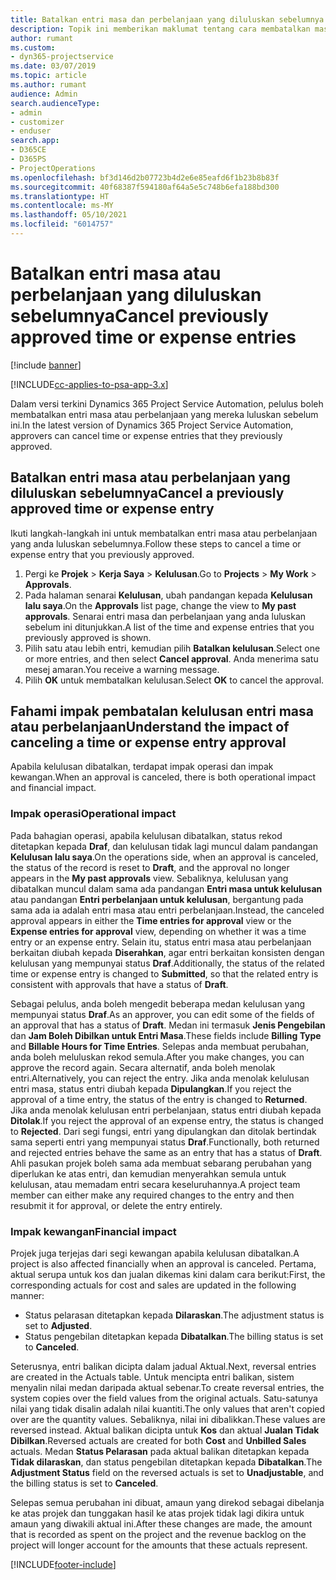 ```yaml
---
title: Batalkan entri masa dan perbelanjaan yang diluluskan sebelumnya
description: Topik ini memberikan maklumat tentang cara membatalkan masa projek diluluskan dan transaksi perbelanjaan.
author: rumant
ms.custom:
- dyn365-projectservice
ms.date: 03/07/2019
ms.topic: article
ms.author: rumant
audience: Admin
search.audienceType:
- admin
- customizer
- enduser
search.app:
- D365CE
- D365PS
- ProjectOperations
ms.openlocfilehash: bf3d146d2b07723b4d2e6e85eafd6f1b23b8b83f
ms.sourcegitcommit: 40f68387f594180af64a5e5c748b6efa188bd300
ms.translationtype: HT
ms.contentlocale: ms-MY
ms.lasthandoff: 05/10/2021
ms.locfileid: "6014757"
---
```

# <a name="cancel-previously-approved-time-or-expense-entries"></a><span data-ttu-id="9f391-103">Batalkan entri masa atau perbelanjaan yang diluluskan sebelumnya</span><span class="sxs-lookup"><span data-stu-id="9f391-103">Cancel previously approved time or expense entries</span></span>

[!include [banner](../includes/psa-now-project-operations.md)]

[!INCLUDE[cc-applies-to-psa-app-3.x](../includes/cc-applies-to-psa-app-3x.md)]

<span data-ttu-id="9f391-104">Dalam versi terkini Dynamics 365 Project Service Automation, pelulus boleh membatalkan entri masa atau perbelanjaan yang mereka luluskan sebelum ini.</span><span class="sxs-lookup"><span data-stu-id="9f391-104">In the latest version of Dynamics 365 Project Service Automation, approvers can cancel time or expense entries that they previously approved.</span></span>

## <a name="cancel-a-previously-approved-time-or-expense-entry"></a><span data-ttu-id="9f391-105">Batalkan entri masa atau perbelanjaan yang diluluskan sebelumnya</span><span class="sxs-lookup"><span data-stu-id="9f391-105">Cancel a previously approved time or expense entry</span></span>

<span data-ttu-id="9f391-106">Ikuti langkah-langkah ini untuk membatalkan entri masa atau perbelanjaan yang anda luluskan sebelumnya.</span><span class="sxs-lookup"><span data-stu-id="9f391-106">Follow these steps to cancel a time or expense entry that you previously approved.</span></span>

1. <span data-ttu-id="9f391-107">Pergi ke **Projek** \> **Kerja Saya** \> **Kelulusan**.</span><span class="sxs-lookup"><span data-stu-id="9f391-107">Go to **Projects** \> **My Work** \> **Approvals**.</span></span>
2. <span data-ttu-id="9f391-108">Pada halaman senarai **Kelulusan**, ubah pandangan kepada **Kelulusan lalu saya**.</span><span class="sxs-lookup"><span data-stu-id="9f391-108">On the **Approvals** list page, change the view to **My past approvals**.</span></span> <span data-ttu-id="9f391-109">Senarai entri masa dan perbelanjaan yang anda luluskan sebelum ini ditunjukkan.</span><span class="sxs-lookup"><span data-stu-id="9f391-109">A list of the time and expense entries that you previously approved is shown.</span></span>
3. <span data-ttu-id="9f391-110">Pilih satu atau lebih entri, kemudian pilih **Batalkan kelulusan**.</span><span class="sxs-lookup"><span data-stu-id="9f391-110">Select one or more entries, and then select **Cancel approval**.</span></span> <span data-ttu-id="9f391-111">Anda menerima satu mesej amaran.</span><span class="sxs-lookup"><span data-stu-id="9f391-111">You receive a warning message.</span></span>
4. <span data-ttu-id="9f391-112">Pilih **OK** untuk membatalkan kelulusan.</span><span class="sxs-lookup"><span data-stu-id="9f391-112">Select **OK** to cancel the approval.</span></span>

## <a name="understand-the-impact-of-canceling-a-time-or-expense-entry-approval"></a><span data-ttu-id="9f391-113">Fahami impak pembatalan kelulusan entri masa atau perbelanjaan</span><span class="sxs-lookup"><span data-stu-id="9f391-113">Understand the impact of canceling a time or expense entry approval</span></span>

<span data-ttu-id="9f391-114">Apabila kelulusan dibatalkan, terdapat impak operasi dan impak kewangan.</span><span class="sxs-lookup"><span data-stu-id="9f391-114">When an approval is canceled, there is both operational impact and financial impact.</span></span>

### <a name="operational-impact"></a><span data-ttu-id="9f391-115">Impak operasi</span><span class="sxs-lookup"><span data-stu-id="9f391-115">Operational impact</span></span>

<span data-ttu-id="9f391-116">Pada bahagian operasi, apabila kelulusan dibatalkan, status rekod ditetapkan kepada **Draf**, dan kelulusan tidak lagi muncul dalam pandangan **Kelulusan lalu saya**.</span><span class="sxs-lookup"><span data-stu-id="9f391-116">On the operations side, when an approval is canceled, the status of the record is reset to **Draft**, and the approval no longer appears in the **My past approvals** view.</span></span> <span data-ttu-id="9f391-117">Sebaliknya, kelulusan yang dibatalkan muncul dalam sama ada pandangan **Entri masa untuk kelulusan** atau pandangan **Entri perbelanjaan untuk kelulusan**, bergantung pada sama ada ia adalah entri masa atau entri perbelanjaan.</span><span class="sxs-lookup"><span data-stu-id="9f391-117">Instead, the canceled approval appears in either the **Time entries for approval** view or the **Expense entries for approval** view, depending on whether it was a time entry or an expense entry.</span></span> <span data-ttu-id="9f391-118">Selain itu, status entri masa atau perbelanjaan berkaitan diubah kepada **Diserahkan**, agar entri berkaitan konsisten dengan kelulusan yang mempunyai status **Draf**.</span><span class="sxs-lookup"><span data-stu-id="9f391-118">Additionally, the status of the related time or expense entry is changed to **Submitted**, so that the related entry is consistent with approvals that have a status of **Draft**.</span></span>

<span data-ttu-id="9f391-119">Sebagai pelulus, anda boleh mengedit beberapa medan kelulusan yang mempunyai status **Draf**.</span><span class="sxs-lookup"><span data-stu-id="9f391-119">As an approver, you can edit some of the fields of an approval that has a status of **Draft**.</span></span> <span data-ttu-id="9f391-120">Medan ini termasuk **Jenis Pengebilan** dan **Jam Boleh Dibilkan untuk Entri Masa**.</span><span class="sxs-lookup"><span data-stu-id="9f391-120">These fields include **Billing Type** and **Billable Hours for Time Entries**.</span></span> <span data-ttu-id="9f391-121">Selepas anda membuat perubahan, anda boleh meluluskan rekod semula.</span><span class="sxs-lookup"><span data-stu-id="9f391-121">After you make changes, you can approve the record again.</span></span> <span data-ttu-id="9f391-122">Secara alternatif, anda boleh menolak entri.</span><span class="sxs-lookup"><span data-stu-id="9f391-122">Alternatively, you can reject the entry.</span></span> <span data-ttu-id="9f391-123">Jika anda menolak kelulusan entri masa, status entri diubah kepada **Dipulangkan**.</span><span class="sxs-lookup"><span data-stu-id="9f391-123">If you reject the approval of a time entry, the status of the entry is changed to **Returned**.</span></span> <span data-ttu-id="9f391-124">Jika anda menolak kelulusan entri perbelanjaan, status entri diubah kepada **Ditolak**.</span><span class="sxs-lookup"><span data-stu-id="9f391-124">If you reject the approval of an expense entry, the status is changed to **Rejected**.</span></span> <span data-ttu-id="9f391-125">Dari segi fungsi, entri yang dipulangkan dan ditolak bertindak sama seperti entri yang mempunyai status **Draf**.</span><span class="sxs-lookup"><span data-stu-id="9f391-125">Functionally, both returned and rejected entries behave the same as an entry that has a status of **Draft**.</span></span> <span data-ttu-id="9f391-126">Ahli pasukan projek boleh sama ada membuat sebarang perubahan yang diperlukan ke atas entri, dan kemudian menyerahkan semula untuk kelulusan, atau memadam entri secara keseluruhannya.</span><span class="sxs-lookup"><span data-stu-id="9f391-126">A project team member can either make any required changes to the entry and then resubmit it for approval, or delete the entry entirely.</span></span>

### <a name="financial-impact"></a><span data-ttu-id="9f391-127">Impak kewangan</span><span class="sxs-lookup"><span data-stu-id="9f391-127">Financial impact</span></span>

<span data-ttu-id="9f391-128">Projek juga terjejas dari segi kewangan apabila kelulusan dibatalkan.</span><span class="sxs-lookup"><span data-stu-id="9f391-128">A project is also affected financially when an approval is canceled.</span></span> <span data-ttu-id="9f391-129">Pertama, aktual serupa untuk kos dan jualan dikemas kini dalam cara berikut:</span><span class="sxs-lookup"><span data-stu-id="9f391-129">First, the corresponding actuals for cost and sales are updated in the following manner:</span></span>

- <span data-ttu-id="9f391-130">Status pelarasan ditetapkan kepada **Dilaraskan**.</span><span class="sxs-lookup"><span data-stu-id="9f391-130">The adjustment status is set to **Adjusted**.</span></span>
- <span data-ttu-id="9f391-131">Status pengebilan ditetapkan kepada **Dibatalkan**.</span><span class="sxs-lookup"><span data-stu-id="9f391-131">The billing status is set to **Canceled**.</span></span>

<span data-ttu-id="9f391-132">Seterusnya, entri balikan dicipta dalam jadual Aktual.</span><span class="sxs-lookup"><span data-stu-id="9f391-132">Next, reversal entries are created in the Actuals table.</span></span> <span data-ttu-id="9f391-133">Untuk mencipta entri balikan, sistem menyalin nilai medan daripada aktual sebenar.</span><span class="sxs-lookup"><span data-stu-id="9f391-133">To create reversal entries, the system copies over the field values from the original actuals.</span></span> <span data-ttu-id="9f391-134">Satu-satunya nilai yang tidak disalin adalah nilai kuantiti.</span><span class="sxs-lookup"><span data-stu-id="9f391-134">The only values that aren't copied over are the quantity values.</span></span> <span data-ttu-id="9f391-135">Sebaliknya, nilai ini dibalikkan.</span><span class="sxs-lookup"><span data-stu-id="9f391-135">These values are reversed instead.</span></span> <span data-ttu-id="9f391-136">Aktual balikan dicipta untuk **Kos** dan aktual **Jualan Tidak Dibilkan**.</span><span class="sxs-lookup"><span data-stu-id="9f391-136">Reversed actuals are created for both **Cost** and **Unbilled Sales** actuals.</span></span> <span data-ttu-id="9f391-137">Medan **Status Pelarasan** pada aktual balikan ditetapkan kepada **Tidak dilaraskan**, dan status pengebilan ditetapkan kepada **Dibatalkan**.</span><span class="sxs-lookup"><span data-stu-id="9f391-137">The **Adjustment Status** field on the reversed actuals is set to **Unadjustable**, and the billing status is set to **Canceled**.</span></span>

<span data-ttu-id="9f391-138">Selepas semua perubahan ini dibuat, amaun yang direkod sebagai dibelanja ke atas projek dan tunggakan hasil ke atas projek tidak lagi dikira untuk amaun yang diwakili aktual ini.</span><span class="sxs-lookup"><span data-stu-id="9f391-138">After these changes are made, the amount that is recorded as spent on the project and the revenue backlog on the project will longer account for the amounts that these actuals represent.</span></span>


[!INCLUDE[footer-include](../includes/footer-banner.md)]